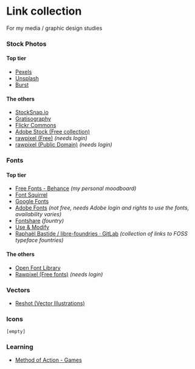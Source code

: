 # Link collection
For my media / graphic design studies

### Stock Photos

#### Top tier
- [Pexels](https://www.pexels.com/)
- [Unsplash](https://unsplash.com/)
- [Burst](https://burst.shopify.com/)

#### The others
- [StockSnap.io](https://stocksnap.io/)
- [Gratisography](https://gratisography.com/)
- [Flickr Commons](https://www.flickr.com/commons)
- [Adobe Stock (Free collection)](https://stock.adobe.com/ca/free)
- [rawpixel (Free)](https://www.rawpixel.com/free-images) *(needs login)*
- [rawpixel (Public Domain)](https://www.rawpixel.com/public-domain) *(needs login)*

### Fonts

#### Top tier
- [Free Fonts - Behance](https://www.behance.net/collection/35882773/Free-Fonts) *(my personal moodboard)*
- [Font Squirrel](https://www.fontsquirrel.com/)
- [Google Fonts](https://fonts.google.com/)
- [Adobe Fonts](https://fonts.adobe.com/) *(not free, needs Adobe login and rights to use the fonts, availability varies)*
- [Fontshare](https://www.fontshare.com/) *(fountry)*
- [Use & Modify](https://usemodify.com/)
- [Raphaël Bastide / libre-foundries · GitLab](https://gitlab.com/raphaelbastide/libre-foundries) *(collection of links to FOSS typeface fountries)*

#### The others
- [Open Font Library](https://fontlibrary.org/)
- [Rawpixel (Free fonts)](https://www.rawpixel.com/topic/283/open-source-fonts) *(needs login)*

### Vectors

- [Reshot (Vector Illustrations)](https://www.reshot.com/free-vector-illustrations/)

### Icons

`[empty]`

### Learning

- [Method of Action - Games](https://method.ac/)
